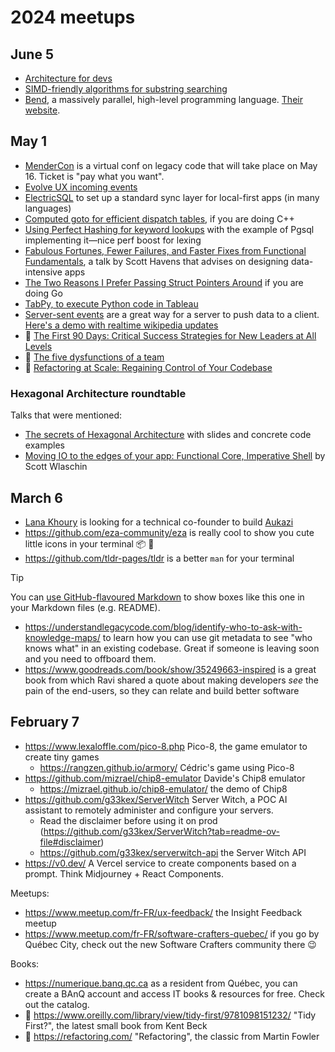 # 2024 meetups

## June 5

- [Architecture for devs](https://www.linkedin.com/pulse/copy-architecture-devs-ben-lopez-84qgc/?trackingId=LTt0ugecQOGulTUlIOHm2g%3D%3D)
- [SIMD-friendly algorithms for substring searching](http://0x80.pl/articles/simd-strfind.html)
- [Bend](https://github.com/HigherOrderCO/Bend), a massively parallel, high-level programming language. [Their website](https://higherorderco.com/).

## May 1

- [MenderCon](https://mendercon.com/) is a virtual conf on legacy code that will take place on May 16. Ticket is "pay what you want".
- [Evolve UX incoming events](https://www.eventbrite.ca/o/evolving-web-1752134685)
- [ElectricSQL](https://electric-sql.com/) to set up a standard sync layer for local-first apps (in many languages)
- [Computed goto for efficient dispatch tables](https://eli.thegreenplace.net/2012/07/12/computed-goto-for-efficient-dispatch-tables), if you are doing C++
- [Using Perfect Hashing for keyword lookups](https://news.ycombinator.com/item?id=18879185) with the example of Pgsql implementing it—nice perf boost for lexing
- [Fabulous Fortunes, Fewer Failures, and Faster Fixes from Functional Fundamentals](https://www.youtube.com/watch?v=FskIb9SariI), a talk by Scott Havens that advises on designing data-intensive apps
- [The Two Reasons I Prefer Passing Struct Pointers Around](https://preslav.me/2024/04/23/two-reasons-to-prefer-struct-pointers-in-golang/#consistency) if you are doing Go
- [TabPy, to execute Python code in Tableau](https://www.tableau.com/developer/tools/python-integration-tabpy)
- [Server-sent events](https://developer.mozilla.org/en-US/docs/Web/API/Server-sent_events/Using_server-sent_events) are a great way for a server to push data to a client. [Here's a demo with realtime wikipedia updates](https://htmx.lol/)
- 📘 [The First 90 Days: Critical Success Strategies for New Leaders at All Levels](https://www.goodreads.com/book/show/15824358-the-first-90-days)
- 📕 [The five dysfunctions of a team](https://www.goodreads.com/book/show/21343.The_five_dysfunctions_of_a_team)
- 📙 [Refactoring at Scale: Regaining Control of Your Codebase](https://www.goodreads.com/book/show/53483751-refactoring-at-scale)

### Hexagonal Architecture roundtable

Talks that were mentioned:
- [The secrets of Hexagonal Architecture](https://www.nicoespeon.com/en/2019/03/the-secrets-of-hexagonal-architecture/) with slides and concrete code examples
- [Moving IO to the edges of your app: Functional Core, Imperative Shell](https://www.youtube.com/watch?v=P1vES9AgfC4) by Scott Wlaschin

## March 6

- [Lana Khoury](https://www.linkedin.com/in/lakhoury/) is looking for a technical co-founder to build [Aukazi](https://www.aukazi.com/)
- https://github.com/eza-community/eza is really cool to show you cute little icons in your terminal 📦 🚀
- https://github.com/tldr-pages/tldr is a better `man` for your terminal

> [!TIP]
> You can [use GitHub-flavoured Markdown](https://github.com/orgs/community/discussions/16925) to show boxes like this one in your Markdown files (e.g. README).

- https://understandlegacycode.com/blog/identify-who-to-ask-with-knowledge-maps/ to learn how you can use git metadata to see "who knows what" in an existing codebase. Great if someone is leaving soon and you need to offboard them.
- https://www.goodreads.com/book/show/35249663-inspired is a great book from which Ravi shared a quote about making developers *see* the pain of the end-users, so they can relate and build better software

## February 7

- https://www.lexaloffle.com/pico-8.php Pico-8, the game emulator to create tiny games
  - https://rangzen.github.io/armory/ Cédric's game using Pico-8
- https://github.com/mizrael/chip8-emulator Davide's Chip8 emulator
  - https://mizrael.github.io/chip8-emulator/ the demo of Chip8
- https://github.com/g33kex/ServerWitch Server Witch, a POC AI assistant to remotely administer and configure your servers.
  - Read the disclaimer before using it on prod (https://github.com/g33kex/ServerWitch?tab=readme-ov-file#disclaimer)
  - https://github.com/g33kex/serverwitch-api the Server Witch API
- https://v0.dev/ A Vercel service to create components based on a prompt. Think Midjourney + React Components.

Meetups:
- https://www.meetup.com/fr-FR/ux-feedback/ the Insight Feedback meetup
- https://www.meetup.com/fr-FR/software-crafters-quebec/ if you go by Québec City, check out the new Software Crafters community there 😉

Books:
- https://numerique.banq.qc.ca as a resident from Québec, you can create a BAnQ account and access IT books & resources for free. Check out the catalog.
- 📕 https://www.oreilly.com/library/view/tidy-first/9781098151232/ "Tidy First?", the latest small book from Kent Beck
- 📕 https://refactoring.com/ "Refactoring", the classic from Martin Fowler

